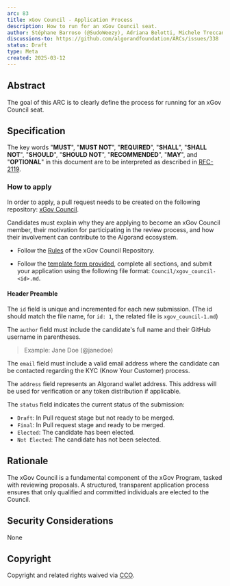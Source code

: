 ```yaml
---
arc: 83
title: xGov Council - Application Process
description: How to run for an xGov Council seat.
author: Stéphane Barroso (@SudoWeezy), Adriana Belotti, Michele Treccani
discussions-to: https://github.com/algorandfoundation/ARCs/issues/338
status: Draft
type: Meta
created: 2025-03-12
---
```


## Abstract

The goal of this ARC is to clearly define the process for running for an xGov Council seat.

## Specification

The key words "**MUST**", "**MUST NOT**", "**REQUIRED**", "**SHALL**", "**SHALL NOT**", "**SHOULD**", "**SHOULD NOT**", "**RECOMMENDED**", "**MAY**", and "**OPTIONAL**" in this document are to be interpreted as described in <a href="https://www.ietf.org/rfc/rfc2119.txt">RFC-2119</a>.

### How to apply

In order to apply, a pull request needs to be created on the following repository: <a href="https://github.com/algorandfoundation/xGov">xGov Council</a>.

Candidates must explain why they are applying to become an xGov Council member, their motivation for participating in the review process, and how their involvement can contribute to the Algorand ecosystem.

- Follow the <a href="https://github.com/algorandfoundation/xGov/blob/main/README.md">Rules</a> of the xGov Council Repository.

- Follow the [template form provided](../assets/arc-0083/TemplateForm.md), complete all sections, and submit your application using the following file format: `Council/xgov_council-<id>.md`.

#### Header Preamble

The `id` field is unique and incremented for each new submission. (The id should match the file name, for `id: 1`, the related file is `xgov_council-1.md`)

The `author` field must include the candidate's full name and their GitHub username in parentheses.
> Example: Jane Doe (@janedoe)

The `email` field must include a valid email address where the candidate can be contacted regarding the KYC (Know Your Customer) process.

The `address` field represents an Algorand wallet address. This address will be used for verification or any token distribution if applicable.

The `status` field indicates the current status of the submission:
- `Draft`: In Pull request stage but not ready to be merged.
- `Final`: In Pull request stage and ready to be merged.
- `Elected`: The candidate has been elected.
- `Not Elected`: The candidate has not been selected.

## Rationale

The xGov Council is a fundamental component of the xGov Program, tasked with reviewing proposals.
A structured, transparent application process ensures that only qualified and committed individuals are elected to the Council.

## Security Considerations

None

## Copyright

Copyright and related rights waived via <a href="https://creativecommons.org/publicdomain/zero/1.0/">CCO</a>.
